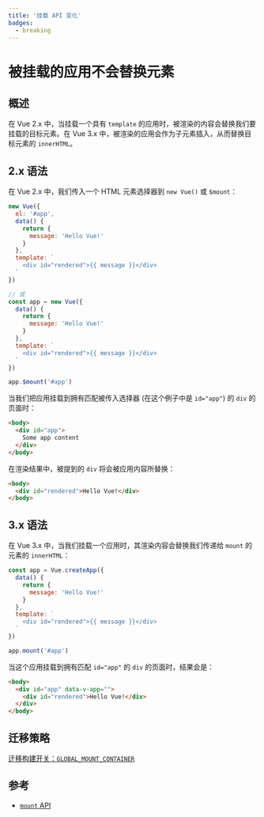 ```yaml
---
title: '挂载 API 变化'
badges:
  - breaking
---
```


# 被挂载的应用不会替换元素 <MigrationBadges :badges="$frontmatter.badges" />

## 概述

在 Vue 2.x 中，当挂载一个具有 `template` 的应用时，被渲染的内容会替换我们要挂载的目标元素。在 Vue 3.x 中，被渲染的应用会作为子元素插入，从而替换目标元素的 `innerHTML`。

## 2.x 语法

在 Vue 2.x 中，我们传入一个 HTML 元素选择器到 `new Vue()` 或 `$mount`：

```js
new Vue({
  el: '#app',
  data() {
    return {
      message: 'Hello Vue!'
    }
  },
  template: `
    <div id="rendered">{{ message }}</div>
  `
})

// 或
const app = new Vue({
  data() {
    return {
      message: 'Hello Vue!'
    }
  },
  template: `
    <div id="rendered">{{ message }}</div>
  `
})

app.$mount('#app')
```

当我们把应用挂载到拥有匹配被传入选择器 (在这个例子中是 `id="app"`) 的 `div` 的页面时：

```html
<body>
  <div id="app">
    Some app content
  </div>
</body>
```

在渲染结果中，被提到的 `div` 将会被应用内容所替换：

```html
<body>
  <div id="rendered">Hello Vue!</div>
</body>
```

## 3.x 语法

在 Vue 3.x 中，当我们挂载一个应用时，其渲染内容会替换我们传递给 `mount` 的元素的 `innerHTML`：

```js
const app = Vue.createApp({
  data() {
    return {
      message: 'Hello Vue!'
    }
  },
  template: `
    <div id="rendered">{{ message }}</div>
  `
})

app.mount('#app')
```

当这个应用挂载到拥有匹配 `id="app"` 的 `div` 的页面时，结果会是：

```html
<body>
  <div id="app" data-v-app="">
    <div id="rendered">Hello Vue!</div>
  </div>
</body>
```

## 迁移策略

[迁移构建开关：`GLOBAL_MOUNT_CONTAINER`](migration-build.html#兼容性配置)

## 参考

- [`mount` API](/api/application-api.html#mount)
